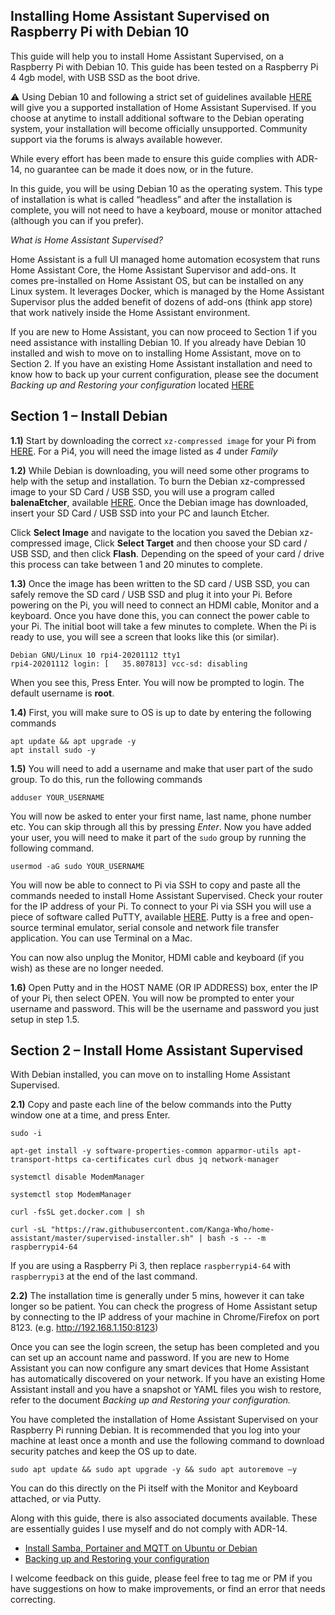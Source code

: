 ## Installing Home Assistant Supervised on Raspberry Pi with Debian 10

This guide will help you to install Home Assistant Supervised, on a Raspberry Pi with Debian 10. This guide has been tested on a Raspberry Pi 4 4gb model, with USB SSD as the boot drive. 

:warning: Using Debian 10 and following a strict set of guidelines available [HERE](https://github.com/home-assistant/architecture/blob/master/adr/0014-home-assistant-supervised.md) will give you a supported installation of Home Assistant Supervised. If you choose at anytime to install additional software to the Debian operating system, your installation will become officially unsupported. Community support via the forums is always available however.

While every effort has been made to ensure this guide complies with ADR-14, no guarantee can be made it does now, or in the future.

In this guide, you will be using Debian 10 as the operating system. This type of installation is what is called “headless” and after the installation is complete, you will not need to have a keyboard, mouse or monitor attached (although you can if you prefer).

*What is Home Assistant Supervised?*

Home Assistant is a full UI managed home automation ecosystem that runs Home Assistant Core, the Home Assistant Supervisor and add-ons. It comes pre-installed on Home Assistant OS, but can be installed on any Linux system. It leverages Docker, which is managed by the Home Assistant Supervisor plus the added benefit of dozens of add-ons (think app store) that work natively inside the Home Assistant environment.

If you are new to Home Assistant, you can now proceed to Section 1 if you need assistance with installing Debian 10. If you already have Debian 10 installed and wish to move on to installing Home Assistant, move on to Section 2. If you have an existing Home Assistant installation and need to know how to back up your current configuration, please see the document  *Backing up and Restoring your configuration* located  [HERE](https://github.com/Kanga-Who/home-assistant/blob/master/Backup%20and%20restore%20your%20config.md)


## Section 1 – Install Debian

**1.1)** Start by downloading the correct `xz-compressed image` for your Pi from [HERE](https://raspi.debian.net/tested-images/). For a Pi4, you will need the image listed as *4* under *Family*

**1.2)** While Debian is downloading, you will need some other programs to help with the setup and installation. To burn the Debian xz-compressed image to your SD Card / USB SSD, you will use a program called **balenaEtcher**, available [HERE](https://www.balena.io/etcher/). Once the Debian image has downloaded, insert your SD Card / USB SSD into your PC and launch Etcher.

Click **Select Image** and navigate to the location you saved the Debian xz-compressed image, Click **Select Target** and then choose your SD card / USB SSD, and then click **Flash**. Depending on the speed of your card / drive this process can take between 1 and 20 minutes to complete.

**1.3)** Once the image has been written to the SD card / USB SSD, you can safely remove the SD card / USB SSD and plug it into your Pi. Before powering on the Pi, you will need to connect an HDMI cable, Monitor and a keyboard. Once you have done this, you can connect the power cable to your Pi. The initial boot will take a few minutes to complete. When the Pi is ready to use, you will see a screen that looks like this (or similar).
```
Debian GNU/Linux 10 rpi4-20201112 tty1
rpi4-20201112 login: [   35.807813] vcc-sd: disabling
```

When you see this, Press Enter. You will now be prompted to login. The default username is **root**.

**1.4)** First, you will make sure to OS is up to date by entering the following commands
```
apt update && apt upgrade -y
apt install sudo -y
```

**1.5)** You will need to add a username and make that user part of the sudo group. To do this, run the following commands

```
adduser YOUR_USERNAME
```
You will now be asked to enter your first name, last name, phone number etc. You can skip through all this by pressing *Enter*. Now you have added your user, you will need to make it part of the `sudo` group by running the following command.

```
usermod -aG sudo YOUR_USERNAME
```
You will now be able to connect to Pi via SSH to copy and paste all the commands needed to install Home Assistant Supervised. Check your router for the IP address of your Pi. To connect to your Pi via SSH you will use a piece of software called PuTTY, available [HERE](https://www.chiark.greenend.org.uk/~sgtatham/putty/latest.html). Putty is a free and open-source terminal emulator, serial console and network file transfer application. You can use Terminal on a Mac.

You can now also unplug the Monitor, HDMI cable and keyboard (if you wish) as these are no longer needed.

**1.6)** Open Putty and in the HOST NAME (OR IP ADDRESS) box, enter the IP of your Pi, then select OPEN. You will now be prompted to enter your username and password. This will be the username and password you just setup in step 1.5.

## Section 2 – Install Home Assistant Supervised

With Debian installed, you can move on to installing Home Assistant Supervised.

**2.1)** Copy and paste each line of the below commands into the Putty window one at a time, and press Enter.

```
sudo -i

apt-get install -y software-properties-common apparmor-utils apt-transport-https ca-certificates curl dbus jq network-manager

systemctl disable ModemManager

systemctl stop ModemManager

curl -fsSL get.docker.com | sh

curl -sL "https://raw.githubusercontent.com/Kanga-Who/home-assistant/master/supervised-installer.sh" | bash -s -- -m raspberrypi4-64
```

If you are using a Raspberry Pi 3, then replace `raspberrypi4-64` with `raspberrypi3` at the end of the last command.


**2.2)** The installation time is generally under 5 mins, however it can take longer so be patient. You can check the progress of Home Assistant setup by connecting to the IP address of your machine in Chrome/Firefox on port 8123. (e.g. http://192.168.1.150:8123) 

Once you can see the login screen, the setup has been completed and you can set up an account name and password. If you are new to Home Assistant you can now configure any smart devices that Home Assistant has automatically discovered on your network. If you have an existing Home Assistant install and you have a snapshot or YAML files you wish to restore, refer to the document *Backing up and Restoring your configuration.*

You have completed the installation of Home Assistant Supervised on your Raspberry Pi running Debian. It is recommended that you log into your machine at least once a month and use the following command to download security patches and keep the OS up to date.

```
sudo apt update && sudo apt upgrade -y && sudo apt autoremove –y
```

You can do this directly on the Pi itself with the Monitor and Keyboard attached, or via Putty.

Along with this guide, there is also associated documents available. These are essentially guides I use myself and do not comply with ADR-14.

- [Install Samba, Portainer and MQTT on Ubuntu or Debian](https://github.com/Kanga-Who/home-assistant/blob/master/Install%20Samba%2C%20Portainer%20and%20MQTT.md)
- [Backing up and Restoring your configuration](https://github.com/Kanga-Who/home-assistant/blob/master/Backup%20and%20restore%20your%20config.md)

I welcome feedback on this guide, please feel free to tag me or PM if you have suggestions on how to make improvements, or find an error that needs correcting.
